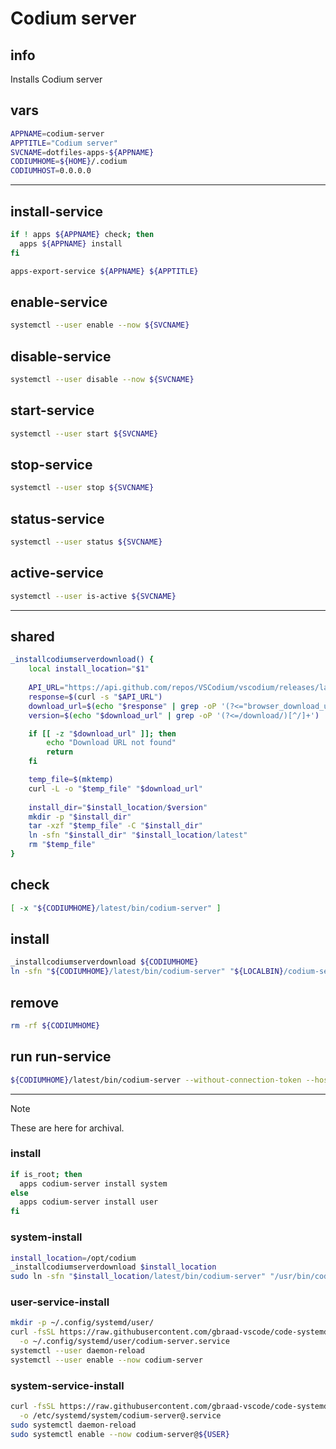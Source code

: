 # Codium server

## info
Installs Codium server


## vars
```sh
APPNAME=codium-server
APPTITLE="Codium server"
SVCNAME=dotfiles-apps-${APPNAME}
CODIUMHOME=${HOME}/.codium
CODIUMHOST=0.0.0.0
```

---

## install-service
```sh interactive
if ! apps ${APPNAME} check; then
  apps ${APPNAME} install
fi

apps-export-service ${APPNAME} ${APPTITLE}
```

## enable-service
```sh
systemctl --user enable --now ${SVCNAME}
```

## disable-service
```sh
systemctl --user disable --now ${SVCNAME}
```

## start-service
```sh
systemctl --user start ${SVCNAME}
```

## stop-service
```sh
systemctl --user stop ${SVCNAME}
```

## status-service
```sh
systemctl --user status ${SVCNAME}
```

## active-service
```sh
systemctl --user is-active ${SVCNAME}
```

---

## shared
```sh
_installcodiumserverdownload() {
    local install_location="$1"
  
    API_URL="https://api.github.com/repos/VSCodium/vscodium/releases/latest"
    response=$(curl -s "$API_URL")
    download_url=$(echo "$response" | grep -oP '(?<="browser_download_url": ")[^"]*vscodium-reh-web-linux-x64[^"]*.tar.gz(?!.*sha)')
    version=$(echo "$download_url" | grep -oP '(?<=/download/)[^/]+')

    if [[ -z "$download_url" ]]; then
        echo "Download URL not found"
        return
    fi

    temp_file=$(mktemp)
    curl -L -o "$temp_file" "$download_url"
  
    install_dir="$install_location/$version"
    mkdir -p "$install_dir"
    tar -xzf "$temp_file" -C "$install_dir"
    ln -sfn "$install_dir" "$install_location/latest"
    rm "$temp_file"
}
```

## check
```sh
[ -x "${CODIUMHOME}/latest/bin/codium-server" ]
```

## install
```sh
_installcodiumserverdownload ${CODIUMHOME}
ln -sfn "${CODIUMHOME}/latest/bin/codium-server" "${LOCALBIN}/codium-server"
```

## remove
```sh
rm -rf ${CODIUMHOME}
```

## run run-service
```sh
${CODIUMHOME}/latest/bin/codium-server --without-connection-token --host ${CODIUMHOST}
```

---

> [!NOTE]
> These are here for archival.

### install
```sh
if is_root; then
  apps codium-server install system
else
  apps codium-server install user
fi
```

### system-install
```sh
install_location=/opt/codium
_installcodiumserverdownload $install_location
sudo ln -sfn "$install_location/latest/bin/codium-server" "/usr/bin/codium-server"
```

### user-service-install
```sh
mkdir -p ~/.config/systemd/user/
curl -fsSL https://raw.githubusercontent.com/gbraad-vscode/code-systemd/refs/heads/main/codium-user/codium-server.service \
  -o ~/.config/systemd/user/codium-server.service
systemctl --user daemon-reload
systemctl --user enable --now codium-server
```

### system-service-install
```sh
curl -fsSL https://raw.githubusercontent.com/gbraad-vscode/code-systemd/refs/heads/main/codium-system/codium-server%40.service \
  -o /etc/systemd/system/codium-server@.service
sudo systemctl daemon-reload
sudo systemctl enable --now codium-server@${USER}
```

